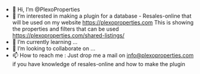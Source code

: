 - 👋 Hi, I’m @PlexoProperties
- 👀 I’m interested in making a plugin for a database - Resales-online that will be used on my website https://plexoproperties.com
  This is showing the properties and filters that can be used https://plexoproperties.com/shared-listings/
- 🌱 I’m currently learning ...
- 💞️ I’m looking to collaborate on ...
- 📫 How to reach me : Just drop me a mail on info@plexoproperties.com if you have knowledge of resales-online and how to make the plugin

<!---
PlexoProperties/PlexoProperties is a ✨ special ✨ repository because its `README.md` (this file) appears on your GitHub profile.
You can click the Preview link to take a look at your changes.
--->
